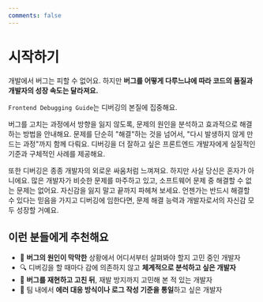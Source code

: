 ```yaml
---
comments: false
---
```


# 시작하기

개발에서 버그는 피할 수 없어요. 하지만 **버그를 어떻게 다루느냐에 따라 코드의 품질과 개발자의 성장 속도는 달라져요.**

`Frontend Debugging Guide`는 디버깅의 본질에 집중해요.  

버그를 고치는 과정에서 방향을 잃지 않도록, 문제의 원인을 분석하고 효과적으로 해결하는 방법을 안내해요. 문제를 단순히 "해결"하는 것을 넘어서, "다시 발생하지 않게 만드는 과정"까지 함께 다뤄요. 디버깅을 더 잘하고 싶은 프론트엔드 개발자에게 실질적인 기준과 구체적인 사례를 제공해요. 

또한 디버깅은 종종 개발자의 외로운 싸움처럼 느껴져요. 하지만 사실 당신은 혼자가 아니에요. 많은 개발자가 비슷한 문제를 마주하고 있고, 소프트웨어 문제 중 해결할 수 없는 문제는 없어요. 자신감을 잃지 말고 끝까지 파헤쳐 보세요. 언젠가는 반드시 해결할 수 있다는 믿음을 가지고 디버깅에 임한다면, 문제 해결 능력과 개발자로서의 자신감 모두 성장할 거예요.


## 이런 분들에게 추천해요

- 🧩 **버그의 원인이 막막한** 상황에서 어디서부터 살펴봐야 할지 고민 중인 개발자
- 🔍 디버깅을 할 때마다 감에 의존하지 않고 **체계적으로 분석하고 싶은 개발자**
- 🧪 **버그를 재현하고 고친 뒤**, 재발 방지까지 고민해 본 적 있는 개발자
- 🤝 팀 내에서 **에러 대응 방식이나 로그 작성 기준을 통일**하고 싶은 개발자
